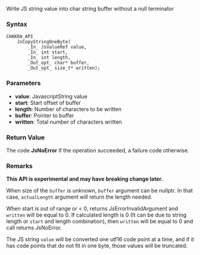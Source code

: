 Write JS string value into char string buffer without a null terminator
### Syntax 
```
CHAKRA_API
    JsCopyStringOneByte(
        _In_ JsValueRef value,
        _In_ int start,
        _In_ int length,
        _Out_opt_ char* buffer,
        _Out_opt_ size_t* written);
```
### Parameters 
* __value__: JavascriptString value
* __start__: Start offset of buffer
* __length__: Number of characters to be written
* __buffer__: Pointer to buffer
* __written__: Total number of characters written

### Return Value 
The code **JsNoError** if the operation succeeded, a failure code otherwise.

### Remarks 
**This API is experimental and may have breaking change later.**

When size of the `buffer` is unknown, `buffer` argument can be nullptr. In that case, `actualLength` argument will return the length needed.

When start is out of range or &lt; 0, returns JsErrorInvalidArgument and `written` will be equal to 0. If calculated length is 0 (It can be due to string length or `start` and length combination), then `written` will be equal to 0 and call returns JsNoError.

The JS string `value` will be converted one utf16 code point at a time, and if it has code points that do not fit in one byte, those values will be truncated.